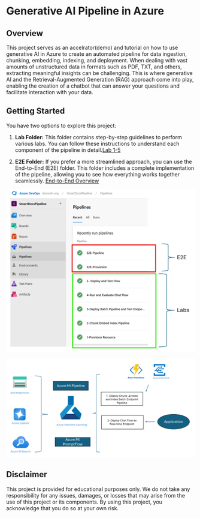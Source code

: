 # Generative AI Pipeline in Azure

## Overview
This project serves as an accelrator(demo)  and tutorial on how to use generative AI in Azure to create an automated pipeline for data ingestion, chunking, embedding, indexing, and deployment. When dealing with vast amounts of unstructured data in formats such as PDF, TXT, and others, extracting meaningful insights can be challenging. This is where generative AI and the Retrieval-Augmented Generation (RAG) approach come into play, enabling the creation of a chatbot that can answer your questions and facilitate interaction with your data.

## Getting Started
You have two options to explore this project:

1. **Lab Folder:** This folder contains step-by-step guidelines to perform various labs. You can follow these instructions to understand each component of the pipeline in detail.[Lab 1-5](Labs)

2. **E2E Folder:** If you prefer a more streamlined approach, you can use the End-to-End (E2E) folder. This folder includes a complete implementation of the pipeline, allowing you to see how everything works together seamlessly. [End-to-End Overview](E2E/e2e.md)

![SmartDocsPipeline](E2E/images/14.png)

![SmartDocsPipeline](E2E/images/15.png)

## Disclaimer
This project is provided for educational purposes only. We do not take any responsibility for any issues, damages, or losses that may arise from the use of this project or its components. By using this project, you acknowledge that you do so at your own risk.